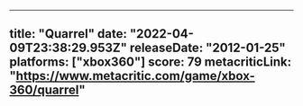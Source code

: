 
---
title: "Quarrel"
date: "2022-04-09T23:38:29.953Z"
releaseDate: "2012-01-25"
platforms: ["xbox360"]
score: 79
metacriticLink: "https://www.metacritic.com/game/xbox-360/quarrel"
---
